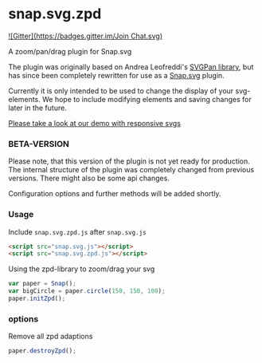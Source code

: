 # snap.svg.zpd
[![Gitter](https://badges.gitter.im/Join Chat.svg)](https://gitter.im/huei90/snap.svg.zpd?utm_source=badge&utm_medium=badge&utm_campaign=pr-badge)

A zoom/pan/drag plugin for Snap.svg

The plugin was originally based on Andrea Leofreddi's [SVGPan library](https://code.google.com/p/svgpan/), but has since been completely rewritten for use as a [Snap.svg](http://snapsvg.io/) plugin.

Currently it is only intended to be used to change the display of your svg-elements. We hope to include modifying elements and saving changes for later in the future.

[Please take a look at our demo with responsive svgs](http://huei90.github.io/snap.svg.zpd)

### BETA-VERSION
Please note, that this version of the plugin is not yet ready for production. The internal structure of the plugin was completely changed from previous versions. There might also be some api changes.

Configuration options and further methods will be added shortly.

### Usage

Include `snap.svg.zpd.js` after `snap.svg.js`

```html
<script src="snap.svg.js"></script>
<script src="snap.svg.zpd.js"></script>
```

Using the zpd-library to zoom/drag your svg

```js
var paper = Snap();
var bigCircle = paper.circle(150, 150, 100);
paper.initZpd();
```

### options

Remove all zpd adaptions
```js
paper.destroyZpd();

